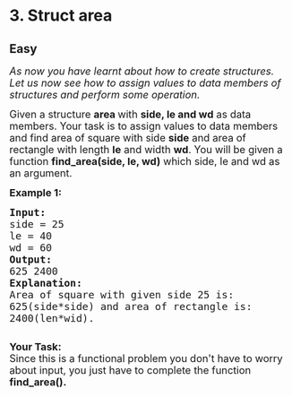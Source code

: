 # 3. Struct area
## Easy
<div class="problem-statement">
                <p></p><p><span style="font-size:18px"><em>As now you have learnt about how to create structures. Let us now see how to assign values to data members of structures and perform some operation.</em></span></p>

<p><span style="font-size:18px">Given a structure <strong>area </strong>with <strong>side, le&nbsp;and wd</strong> as data members. Your task is to assign values to data members and find area of square with side <strong>side</strong>&nbsp;and area of rectangle with length <strong>le</strong>&nbsp;and width <strong>wd</strong>. You will be given a function <strong>find_area(side, le, wd)</strong> which side, le&nbsp;and wd as an argument.</span></p>

<p><span style="font-size:18px"><strong>Example 1:</strong> <strong> </strong></span></p>

<pre><span style="font-size:18px"><strong>Input:</strong>
side = 25
le = 40
wd = 60
<strong>Output: 
</strong>625 2400
<strong>Explanation:</strong>
Area of square with given side 25 is:
625(side*side) and area of rectangle is:
2400(len*wid).
</span>
</pre>

<p><span style="font-size:18px"><strong>Your Task:</strong><br>
Since this is a functional problem you don't have to worry about input, you just have to complete the function <strong>find_area().</strong>&nbsp;</span></p>
 <p></p>
            </div>